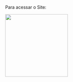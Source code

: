 Para acessar o Site:<div>
  <img src="image/qrcode_161030657_5e24e7263766ee4e9f4c2d454ba2dfc4.png" width="200px"/>
  </div>
